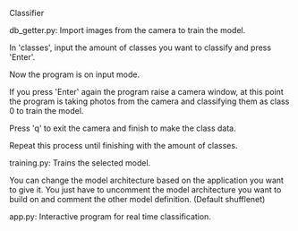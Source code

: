 Classifier

db_getter.py: Import images from the camera to train the model.

In 'classes', input the amount of classes you want to classify and press 'Enter'.

Now the program is on input mode.

If you press 'Enter' again the program raise a camera window, at this point the
program is taking photos from the camera and classifying them as class 0 to train
the model.

Press 'q' to exit the camera and finish to make the class data.

Repeat this process until finishing with the amount of classes.

training.py: Trains the selected model.

You can change the model architecture based on the application you want to give it.
You just have to uncomment the model architecture you want to build on and comment the other
model definition. (Default shufflenet)

app.py: Interactive program for real time classification.

